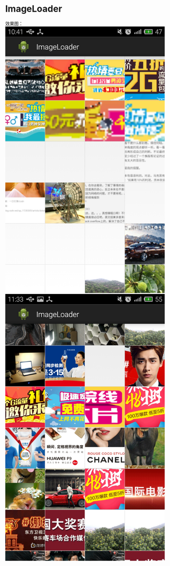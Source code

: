 # ImageLoader
效果图：
![aa](https://raw.githubusercontent.com/ZengTianShengZ/ImageLoader/master/img/S60511-104145.jpg)
![aa](https://raw.githubusercontent.com/ZengTianShengZ/ImageLoader/master/img/S60511-113304.jpg)
 
